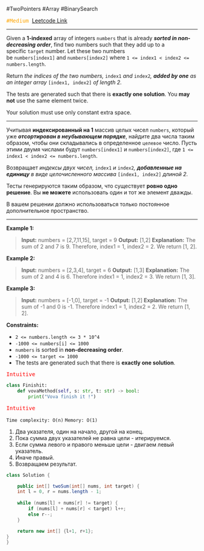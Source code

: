 #TwoPointers #Array #BinarySearch

<kbd><span style="color:orange;">#Medium</span> </kbd>
[Leetcode Link](https://leetcode.com/problems/two-sum-ii-input-array-is-sorted/description/)

---
Given a **1-indexed** array of integers `numbers` that is already **_sorted in non-decreasing order_**, find two numbers such that they add up to a specific `target` number. Let these two numbers be `numbers[index1]` and `numbers[index2]` where `1 <= index1 < index2 <= numbers.length`.

Return _the indices of the two numbers,_ `index1` _and_ `index2`_, **added by one** as an integer array_ `[index1, index2]` _of length 2._

The tests are generated such that there is **exactly one solution**. You **may not** use the same element twice.

Your solution must use only constant extra space.

---
Учитывая **индексированный на 1** массив целых чисел `numbers`, который уже **_отсортирован в неубывающем порядке_**, найдите два числа таким образом, чтобы они складывались в определенное `целевое` число. Пусть этими двумя числами будут `numbers[index1]` и `numbers[index2]`, где `1 <= index1 < index2 <= numbers.length`.

Возвращает _индексы двух чисел,_ `index1` _и_ `index2`_, **добавленные на единицу** в виде целочисленного массива_ `[index1, index2]` _длиной 2._

Тесты генерируются таким образом, что существует **ровно одно решение**. Вы **не можете** использовать один и тот же элемент дважды.

В вашем решении должно использоваться только постоянное дополнительное пространство.

---
**Example 1:**

>**Input:** numbers = [2,7,11,15], target = 9
>**Output:** [1,2]
>**Explanation:** The sum of 2 and 7 is 9. Therefore, index1 = 1, index2 = 2. We return [1, 2].

**Example 2:**

>**Input:** numbers = [2,3,4], target = 6
>**Output:** [1,3]
>**Explanation:** The sum of 2 and 4 is 6. Therefore index1 = 1, index2 = 3. We return [1, 3].

**Example 3:**

>**Input:** numbers = [-1,0], target = -1
>**Output:** [1,2]
>**Explanation:** The sum of -1 and 0 is -1. Therefore index1 = 1, index2 = 2. We return [1, 2].


**Constraints:**

- `2 <= numbers.length <= 3 * 10^4`
- `-1000 <= numbers[i] <= 1000`
- `numbers` is sorted in **non-decreasing order**.
- `-1000 <= target <= 1000`
- The tests are generated such that there is **exactly one solution**.


<kbd><span style="color:red;"> Intuitive</span></kbd>


```Python
class Finishit:
    def vovaMethod(self, s: str, t: str) -> bool:
		print("Vova finish it !")
```


<kbd><span style="color:red;"> Intuitive</span></kbd>

`Time complexity: O(n)`
`Memory: O(1)`

1. Два указателя, один на начало, другой на конец.
2. Пока сумма двух указателей не равна цели - итерируемся.
3. Если сумма левого и правого меньше цели - двигаем левый указатель.
4. Иначе правый.
5. Возвращаем результат.

```java
class Solution {

    public int[] twoSum(int[] nums, int target) {
	int l = 0, r = nums.length - 1;
	
	while (nums[l] + nums[r] != target) {
		if (nums[l] + nums[r] < target) l++;
		else r--;
	}

	return new int[] {l+1, r+1};
}
}
```